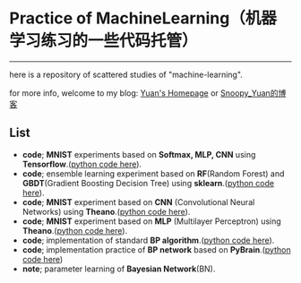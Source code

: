 # Practice of MachineLearning（机器学习练习的一些代码托管）
-----

here is a repository of scattered studies of "machine-learning".

for more info, welcome to my blog: [Yuan's Homepage](https://py131.github.io) or [Snoopy_Yuan的博客](http://blog.csdn.net/snoopy_yuan)

## List ##

- **code**; **MNIST** experiments based on **Softmax, MLP, CNN** using **Tensorflow**.([python code here](./code/MNIST_tensorflow_demo/)).
- **code**; ensemble learning experiment based on **RF**(Random Forest) and **GBDT**(Gradient Boosting Decision Tree) using **sklearn**.([python code here](./code/RF_GBDT_test/)).
- **code**; **MNIST** experiment based on **CNN** (Convolutional Neural Networks) using **Theano**.([python code here](./code/Mnist_CNN/)).
- **code**; **MNIST** experiment based on **MLP** (Multilayer Perceptron) using **Theano**.([python code here](./code/Mnist_MLP/)). 
- **code**; implementation of standard **BP algorithm**.([python code here](./code/BP_implement/)). 
- **code**; implementation practice of **BP network** based on **PyBrain**.([python code here](./code/test_pybrain_bp/))
- **note**; parameter learning of **Bayesian Network**(BN). 

